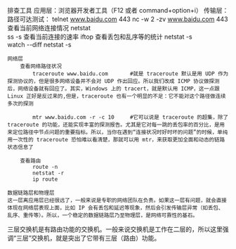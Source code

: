 <!--
 * @Author: your name
 * @Date: 2022-02-01 15:30:03
 * @LastEditTime: 2022-02-01 15:30:04
 * @LastEditors: Please set LastEditors
 * @Description: 打开koroFileHeader查看配置 进行设置: https://github.com/OBKoro1/koro1FileHeader/wiki/%E9%85%8D%E7%BD%AE
 * @FilePath: /devops/network/network.md
-->



排查工具
    应用层：浏览器开发者工具（F12 或者 command+option+i）
    传输层：   
        路径可达测试：
            telnet www.baidu.com 443
            nc -w 2 -zv www.baidu.com 443
        查看当前网络连接情况
            netstat  
            ss -s
        查看当前连接的速率
            iftop
        查看丢包和乱序等的统计
            netstat -s   
            watch --diff netstat -s    

    网络层
        查看网络路径状况
            traceroute www.baidu.com       #就是 traceroute 默认是用 UDP 作为探测协议的，但是很多网络设备并不会对 UDP 作出回应。所以我们改成 ICMP 协议做探测后，网络设备就有回应了。其实，Windows 上的 tracert，就是默认用 ICMP，这一点跟 Linux 正好是反过来的,但是，traceroute 也有一个明显的不足：它不能对这个路径做连续多次的探测

            mtr www.baidu.com -r -c 10     #它可以说是 traceroute 的超集，除了 traceroute 的功能，还能实现丰富的探测报告。尤其是它对每一跳的丢包率的百分比，是用来定位路径中节点问题的重要指标。所以，当你在遇到“连接状况时好时坏的问题”的时候，单纯用一次性的 traceroute 恐怕难以看清楚，那就可以用 mtr，来获取更加全面和动态的链路状态信息了 

        查看路由
            route -n
            netstat -r
            ip route

    数据链路层和物理层
    这一层离应用层已经很远了，一般来说是专职的网络团队在负责。如果这一层有问题，就会直接体现在网络层表现上面，比如 IP 会有丢包和延迟等现象，然后会引发传输层异常（如丢包、乱序、重传等）。所以，一个稳定的数据链路层乃至物理层，是网络可靠性的基石。                




三层交换机是有路由功能的交换机。一般来说交换机是工作在二层的，所以这里强调“三层”交换机，就是突出了它带有三层（路由）功能。